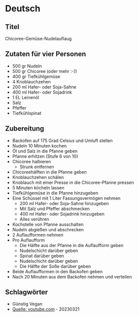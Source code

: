 # Deutsch

## Titel

Chicoree-Gemüse-Nudelauflaug

## Zutaten für vier Personen

* 500 gr Nudeln
* 500 gr Chicoree (oder mehr :-))
* 400 gr Tiefkühlgemüse
* 4 Knoblauchzehen
* 200 ml Hafer- oder Soja-Sahne
* 400 ml Hafer- oder Sojadrink
* 1 EL Leinenöl
* Salz
* Pfeffer
* Tiefkühlspinat

## Zubereitung

* Backofen auf 175 Grad Celsius und Umluft stellen
* Nudeln 10 Minuten kochen
* Öl und Salz in die Pfanne geben
* Pfanne erhitzen (Stufe 6 von 10)
* Chicoree halbieren
  * Strunk entfernen
* Chicoreehälften in die Pfanne geben
* Knoblauchzehen schälen
* Knoblauch mit einer Presse in die Chicoree-Pfanne pressen
* 5 Minuten köcheln lassen
* Tiefkühlgemüse in die Pfanne hinzugeben
* Eine Schüssel mit 1 Liter Fassungsvermögen nehmen
  * 200 ml Hafer- oder Soja-Sahne hinzugeben
  * Mit Salz und Pfeffer abschmecken
  * 400 ml Hafer- oder Sojadrink hinzugeben
  * Alles verühren
* Kochstelle von Pfanne ausschalten
* Nudeln abgießen und abschrecken
* 2 Auflaufformen nehmen
* Pro Auflaufform
  * Die Hälfte aus der Pfanne in die Auflaufform geben
  * Nudelschicht darüber geben
  * Spinat darüber geben
  * Nudelschicht darüber geben
  * Die Hälfte der Soße darüber geben
* Beide Auflaufformen in den Backofen geben
* Nach 20 Minuten aus dem Backofen nehmen und verteilen

## Schlagwörter

* Günstig Vegan
* [Quelle: youtube.com](https://www.youtube.com/watch?v=BXluXNrH3HU) - 20230321

